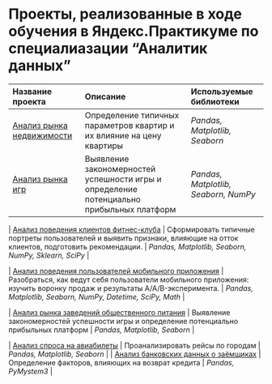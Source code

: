 # Проекты, реализованные в ходе обучения в Яндекс.Практикуме по специалиазации “Аналитик данных”


| Название проекта | Описание | Используемые библиотеки | 
| :---------------------- | :---------------------- | :---------------------- |
| [Анализ рынка недвижимости](https://github.com/Avlaber/Praktikum/tree/master/Анализ%20рынка%20недвижимости) | Определение типичных параметров квартир и их влияние на цену квартиры | *Pandas, Matplotlib, Seaborn*  |
| [Анализ рынка игр](https://github.com/Avlaber/Praktikum/tree/master/Анализ%20рынка%20игр) | Выявление закономерностей успешности игры и определение потенциально прибыльных платформ | *Pandas, Matplotlib, Seaborn, NumPy*  |

| [Анализ поведения клиентов фитнес-клуба](https://github.com/Avlaber/Praktikum/tree/master/Анализ%20поведения%20клиентов%20фитнес-клуба) | Сформировать типичные портреты пользователей и выявить признаки, влияющие на отток клиентов, подготовить рекомендации. | *Pandas, Matplotlib, Seaborn, NumPy, Sklearn, SciPy*  |

| [Анализ поведения пользователей мобильного приложения](https://github.com/Avlaber/Praktikum/tree/master/Анализ%20поведения%20пользователей%20мобильного%20приложения) | Разобраться, как ведут себя пользователи мобильного приложения: изучить воронку продаж и результаты A/A/B-эксперимента. | *Pandas, Matplotlib, Seaborn, NumPy, Datetime, SciPy, Math*  |

| [Анализ рынка заведений общественного питания](https://github.com/Avlaber/Praktikum/tree/master/Анализ%20рынка%20заведений%20общественного%20питания) | Выявление закономерностей успешности игры и определение потенциально прибыльных платформ | *Pandas, Matplotlib, Seaborn*  |


| [Анализ спроса на авиабилеты](https://github.com/Avlaber/Praktikum/tree/master/Анализ%20спроса%20на%20авиабилеты) | Проанализировать рейсы по городам | *Pandas, Matplotlib, Seaborn*  |
| [Анализ банковских данных о заёмщиках](https://github.com/Avlaber/Praktikum/tree/master/Анализ%20банковских%20данных) | Определение факторов, влияющих на возврат кредита | *Pandas, PyMystem3*  |
